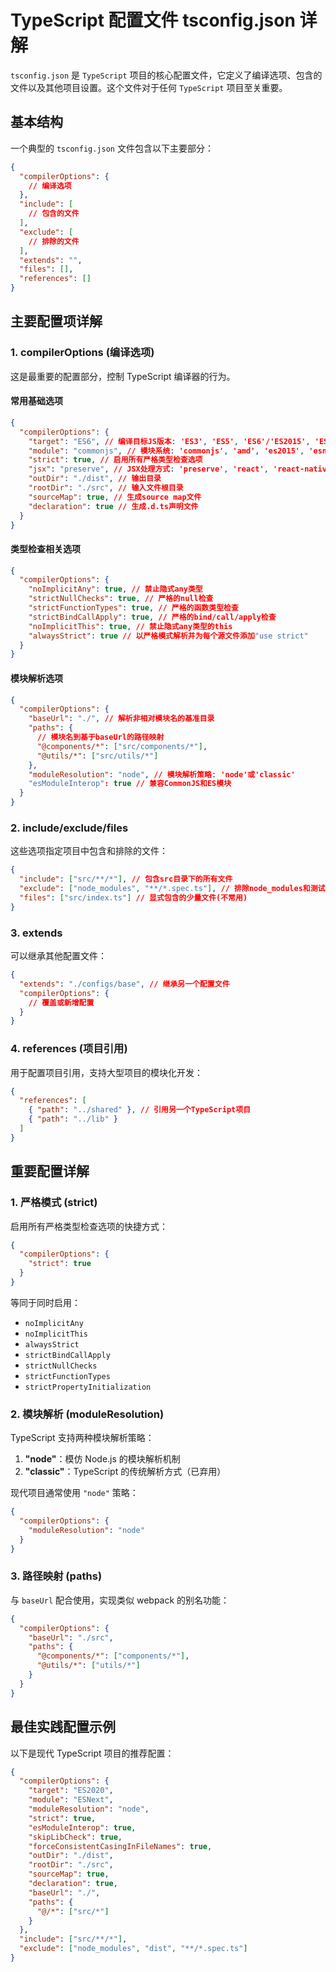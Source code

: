 # TypeScript 配置文件 tsconfig.json 详解

`tsconfig.json` 是 `TypeScript` 项目的核心配置文件，它定义了编译选项、包含的文件以及其他项目设置。这个文件对于任何 `TypeScript` 项目至关重要。

## 基本结构

一个典型的 `tsconfig.json` 文件包含以下主要部分：

```json
{
  "compilerOptions": {
    // 编译选项
  },
  "include": [
    // 包含的文件
  ],
  "exclude": [
    // 排除的文件
  ],
  "extends": "",
  "files": [],
  "references": []
}
```

## 主要配置项详解

### 1. compilerOptions (编译选项)

这是最重要的配置部分，控制 TypeScript 编译器的行为。

#### 常用基础选项

```json
{
  "compilerOptions": {
    "target": "ES6", // 编译目标JS版本: 'ES3', 'ES5', 'ES6'/'ES2015', 'ES2016'等
    "module": "commonjs", // 模块系统: 'commonjs', 'amd', 'es2015', 'esnext'等
    "strict": true, // 启用所有严格类型检查选项
    "jsx": "preserve", // JSX处理方式: 'preserve', 'react', 'react-native'
    "outDir": "./dist", // 输出目录
    "rootDir": "./src", // 输入文件根目录
    "sourceMap": true, // 生成source map文件
    "declaration": true // 生成.d.ts声明文件
  }
}
```

#### 类型检查相关选项

```json
{
  "compilerOptions": {
    "noImplicitAny": true, // 禁止隐式any类型
    "strictNullChecks": true, // 严格的null检查
    "strictFunctionTypes": true, // 严格的函数类型检查
    "strictBindCallApply": true, // 严格的bind/call/apply检查
    "noImplicitThis": true, // 禁止隐式any类型的this
    "alwaysStrict": true // 以严格模式解析并为每个源文件添加"use strict"
  }
}
```

#### 模块解析选项

```json
{
  "compilerOptions": {
    "baseUrl": "./", // 解析非相对模块名的基准目录
    "paths": {
      // 模块名到基于baseUrl的路径映射
      "@components/*": ["src/components/*"],
      "@utils/*": ["src/utils/*"]
    },
    "moduleResolution": "node", // 模块解析策略: 'node'或'classic'
    "esModuleInterop": true // 兼容CommonJS和ES模块
  }
}
```

### 2. include/exclude/files

这些选项指定项目中包含和排除的文件：

```json
{
  "include": ["src/**/*"], // 包含src目录下的所有文件
  "exclude": ["node_modules", "**/*.spec.ts"], // 排除node_modules和测试文件
  "files": ["src/index.ts"] // 显式包含的少量文件(不常用)
}
```

### 3. extends

可以继承其他配置文件：

```json
{
  "extends": "./configs/base", // 继承另一个配置文件
  "compilerOptions": {
    // 覆盖或新增配置
  }
}
```

### 4. references (项目引用)

用于配置项目引用，支持大型项目的模块化开发：

```json
{
  "references": [
    { "path": "../shared" }, // 引用另一个TypeScript项目
    { "path": "../lib" }
  ]
}
```

## 重要配置详解

### 1. 严格模式 (strict)

启用所有严格类型检查选项的快捷方式：

```json
{
  "compilerOptions": {
    "strict": true
  }
}
```

等同于同时启用：

- `noImplicitAny`
- `noImplicitThis`
- `alwaysStrict`
- `strictBindCallApply`
- `strictNullChecks`
- `strictFunctionTypes`
- `strictPropertyInitialization`

### 2. 模块解析 (moduleResolution)

TypeScript 支持两种模块解析策略：

1. **"node"**：模仿 Node.js 的模块解析机制
2. **"classic"**：TypeScript 的传统解析方式（已弃用）

现代项目通常使用 `"node"` 策略：

```json
{
  "compilerOptions": {
    "moduleResolution": "node"
  }
}
```

### 3. 路径映射 (paths)

与 `baseUrl` 配合使用，实现类似 webpack 的别名功能：

```json
{
  "compilerOptions": {
    "baseUrl": "./src",
    "paths": {
      "@components/*": ["components/*"],
      "@utils/*": ["utils/*"]
    }
  }
}
```

## 最佳实践配置示例

以下是现代 TypeScript 项目的推荐配置：

```json
{
  "compilerOptions": {
    "target": "ES2020",
    "module": "ESNext",
    "moduleResolution": "node",
    "strict": true,
    "esModuleInterop": true,
    "skipLibCheck": true,
    "forceConsistentCasingInFileNames": true,
    "outDir": "./dist",
    "rootDir": "./src",
    "sourceMap": true,
    "declaration": true,
    "baseUrl": "./",
    "paths": {
      "@/*": ["src/*"]
    }
  },
  "include": ["src/**/*"],
  "exclude": ["node_modules", "dist", "**/*.spec.ts"]
}
```
